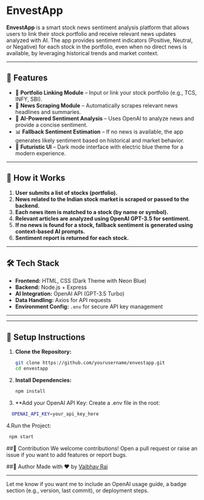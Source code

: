 # EnvestApp

**EnvestApp** is a smart stock news sentiment analysis platform that allows users to link their stock portfolio and receive relevant news updates analyzed with AI. The app provides sentiment indicators (Positive, Neutral, or Negative) for each stock in the portfolio, even when no direct news is available, by leveraging historical trends and market context.

---

## 🚀 Features

- 🔗 **Portfolio Linking Module** – Input or link your stock portfolio (e.g., TCS, INFY, SBI).
- 📰 **News Scraping Module** – Automatically scrapes relevant news headlines and summaries.
- 🧠 **AI-Powered Sentiment Analysis** – Uses OpenAI to analyze news and provide a concise sentiment.
- 📊 **Fallback Sentiment Estimation** – If no news is available, the app generates likely sentiment based on historical and market behavior.
- 🌙 **Futuristic UI** – Dark mode interface with electric blue theme for a modern experience.

---

## 🧠 How it Works

1. **User submits a list of stocks (portfolio).**
2. **News related to the Indian stock market is scraped or passed to the backend.**
3. **Each news item is matched to a stock (by name or symbol).**
4. **Relevant articles are analyzed using OpenAI GPT-3.5 for sentiment.**
5. **If no news is found for a stock, fallback sentiment is generated using context-based AI prompts.**
6. **Sentiment report is returned for each stock.**

---

## 🛠️ Tech Stack

- **Frontend:** HTML, CSS (Dark Theme with Neon Blue)
- **Backend:** Node.js + Express
- **AI Integration:** OpenAI API (GPT-3.5 Turbo)
- **Data Handling:** Axios for API requests
- **Environment Config:** `.env` for secure API key management

---

---

## 🔧 Setup Instructions

1. **Clone the Repository:**
   ```bash
   git clone https://github.com/yourusername/envestapp.git
   cd envestapp

2. **Install Dependencies:**
   ```bash
   npm install
   
3. **Add your OpenAI API Key:
Create a .env file in the root:

```bash
  OPENAI_API_KEY=your_api_key_here
```
4.Run the Project:
```bash
 npm start
```
##🤝 Contribution
We welcome contributions! Open a pull request or raise an issue if you want to add features or report bugs.

##👤 Author
Made with ❤️ by [Vaibhav Raj](https://vaibhavrajportfolio.vercel.app)


---

Let me know if you want me to include an OpenAI usage guide, a badge section (e.g., version, last commit), or deployment steps.

